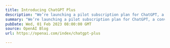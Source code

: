 ```yaml
---
title: Introducing ChatGPT Plus
description: "We’re launching a pilot subscription plan for ChatGPT, a conversational AI that can chat with you, answer follow-up questions, and challenge incorrect assumptions."
summary: "We’re launching a pilot subscription plan for ChatGPT, a conversational AI that can chat with you, answer follow-up questions, and challenge incorrect assumptions."
pubDate: Wed, 01 Feb 2023 08:00:00 GMT
source: OpenAI Blog
url: https://openai.com/index/chatgpt-plus

---
```



